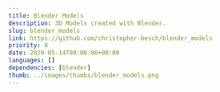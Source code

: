 ```yaml
---
title: Blender Models
description: 3D Models created with Blender.
slug: blender_models
link: https://github.com/christopher-besch/blender_models
priority: 8
date: 2020-05-14T00:00:00+00:00
languages: []
dependencies: [blender]
thumb: ../images/thumbs/blender_models.png
---
```


